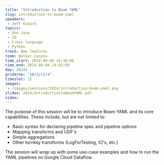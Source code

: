 ```yaml
---
title: "Introduction to Beam YAML"
slug: introduction-to-beam-yaml
speakers:
 - Jeff Kinard
topics:
 - Use case
 - IO
 - Cross language
 - Python
track: New features
room: Walker Canyon
time_start: 2024-09-04 14:30:00
time_end: 2024-09-04 14:55:00
day: 20241
gridarea: "10/3/11/4"
timeslot: 22
images:
 - /images/sessions/2024/introduction-beam-yaml.png
slides: 2024/IntroductiontoBeamYAML.pdf
video: 
---
```


The purpose of this session will be to introduce Beam YAML and its core capabilities. These include, but are not limited to:
- Basic syntax for declaring pipeline spec and pipeline options 
- Mapping transforms and UDF's 
- Simple aggregations 
- Other turnkey transforms (LogForTesting, IO's, etc.)

The session will wrap up with some use-case examples and how to run the YAML pipelines on Google Cloud Dataflow.